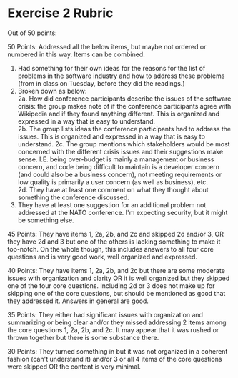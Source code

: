 # Exercise 2 Rubric

Out of 50 points:

50 Points: 
Addressed all the below items, but maybe not ordered or numbered in this way. Items can be combined.
1. Had something for their own ideas for the reasons for the list of problems in the software industry and how to address these problems (from in class on Tuesday, before they did the readings.)  
2. Broken down as below:  
2a. How did conference participants describe the issues of the software crisis: the group makes note of if the conference participants agree with Wikipedia and if they found anything different. This is organized and expressed in a way that is easy to understand.  
2b. The group lists ideas the conference participants had to address the issues. This is organized and expressed in a way that is easy to understand. 
2c. The group mentions which stakeholders would be most concerned with the different crisis issues and their suggestions make sense. I.E. being over-budget is mainly a management or business concern, and code being difficult to maintain is a developer concern (and could also be a business concern), not meeting requirements or low quality is primarily a user concern (as well as business), etc.  
2d. They have at least one comment on what they thought about something the conference discussed.  
3. They have at least one suggestion for an additional problem not addressed at the NATO conference. I'm expecting security, but it might be something else.

45 Points: They have items 1, 2a, 2b, and 2c and skipped 2d and/or 3, OR they have 2d and 3 but one of the others is lacking something to make it top-notch. On the whole though, this includes answers to all four core questions and is very good work, well organized and expressed.

40 Points: They have items 1, 2a, 2b, and 2c but there are some moderate issues with organization and clarity OR it is well organized but they skipped one of the four core questions. Including 2d or 3 does not make up for skipping one of the core questions, but should be mentioned as good that they addressed it. Answers in general are good.

35 Points: They either had significant issues with organization and summarizing or being clear and/or they missed addressing 2 items among the core questions 1, 2a, 2b, and 2c. It may appear that it was rushed or thrown together but there is some substance there.

30 Points: They turned something in but it was not organized in a coherent fashion (can't understand it) and/or 3 or all 4 items of the core questions were skipped OR the content is very minimal.
